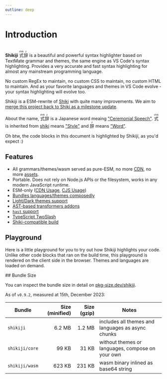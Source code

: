 ```yaml
---
outline: deep
---
```


# Introduction

<br>

<span text-xl text-green>
<b><span text-yellow6>Shiki</span><span text-teal6>ji</span></b> <ruby text-yellow6>式<rt>shiki</rt></ruby><ruby text-teal6>辞<rt>ji</rt></ruby>
</span> is a beautiful and powerful syntax highlighter based on TextMate grammar and themes, the same engine as VS Code's syntax highlighting. Provides a very accurate and fast syntax highlighting for almost any mainstream programming language.

No custom RegEx to maintain, no custom CSS to maintain, no custom HTML to maintain. And as your favorite languages and themes in VS Code evolve - your syntax highlighting will evolve too.

Shikiji is a ESM-rewrite of [Shiki](https://github.com/shikijs/shiki) with quite many improvements. We aim to [merge this project back to Shiki as a milestone update](https://github.com/shikijs/shiki/issues/510).

About the name, <ruby text-lg text-yellow6>式<rt>shiki</rt></ruby><ruby text-lg text-teal6>辞<rt>ji</rt></ruby> is a Japanese word meaing ["Ceremonial Speech"](https://jisho.org/word/%E5%BC%8F%E8%BE%9E). <ruby text-yellow6 text-lg>式<rt>shiki</rt></ruby> is inherited from [shiki](https://github.com/shikijs/shiki) means ["Style"](https://jisho.org/word/%E5%BC%8F) and <ruby text-teal6 text-lg>辞<rt>ji</rt></ruby> means ["Word"](https://jisho.org/word/%E8%BE%9E).

Oh btw, the code blocks in this document is highlighted by Shikiji, as you'd expect \:)

## Features

- All grammars/themes/wasm served as pure-ESM, no more [CDN](https://github.com/shikijs/shiki#specify-a-custom-root-directory), no more [assets](https://github.com/shikijs/shiki#specify-how-to-load-webassembly).
- Portable. Does not rely on Node.js APIs or the filesystem, works in any modern JavaScript runtime.
- ESM-only ([CDN Usage](/guide/install#cdn-usage), [CJS Usage](/guide/install#cjs-usage))
- [Bundles languages/themes composedly](/guide/install#fine-grained-bundle)
- [Light/Dark themes support](/guide/dual-themes)
- [AST-based transformers addons](/guide/transformers)
- [`hast` support](/guide/transformers#codetohast)
- [TypeScript TwoSlash](/packages/twoslash)
- [Shiki-compatible build](/guide/compat)

## Playground

Here is a little playground for you to try out how Shikiji highlights your code. Unlike other code blocks that ran on the build time, this playground is rendered on the client side in the browser. Themes and languages are loaded on demand.

<ShikijiMiniPlayground />
## Bundle Size

You can inspect the bundle size in detail on [pkg-size.dev/shikiji](https://pkg-size.dev/shikiji).

As of `v0.9.2`, measured at 15th, December 2023:

| Bundle         | Size (minified) | Size (gzip) | Notes                                             |
| -------------- | --------------: | ----------: | ------------------------------------------------- |
| `shikiji`      |          6.2 MB |      1.2 MB | includes all themes and languages as async chunks |
| `shikiji/core` |           99 KB |       31 KB | without themes or languages, compose on your own  |
| `shikiji/wasm` |          623 KB |      231 KB | wasm binary inlined as base64 string              |
